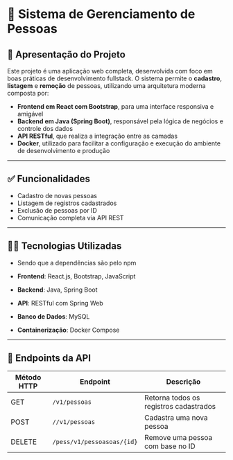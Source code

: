 # 📘 Sistema de Gerenciamento de Pessoas

## 📌 Apresentação do Projeto

Este projeto é uma aplicação web completa, desenvolvida com foco em boas práticas de desenvolvimento fullstack. O sistema permite o **cadastro**, **listagem** e **remoção** de pessoas, utilizando uma arquitetura moderna composta por:

- **Frontend em React com Bootstrap**, para uma interface responsiva e amigável
- **Backend em Java (Spring Boot)**, responsável pela lógica de negócios e controle dos dados
- **API RESTful**, que realiza a integração entre as camadas
- **Docker**, utilizado para facilitar a configuração e execução do ambiente de desenvolvimento e produção

---

## ✅ Funcionalidades

- Cadastro de novas pessoas
- Listagem de registros cadastrados
- Exclusão de pessoas por ID
- Comunicação completa via API REST

---

## 🧑‍💻 Tecnologias Utilizadas

- Sendo que a dependências são pelo npm

- **Frontend**: React.js, Bootstrap, JavaScript
- **Backend**: Java, Spring Boot
- **API**: RESTful com Spring Web
- **Banco de Dados**: MySQL
- **Containerização**: Docker Compose

---

## 🔗 Endpoints da API

| Método HTTP | Endpoint                  | Descrição                            |
|-------------|---------------------------|--------------------------------------|
| GET         | `/v1/pessoas`               | Retorna todos os registros cadastrados |
| POST        | `//v1/pessoas`            | Cadastra uma nova pessoa              |
| DELETE      | `/pess/v1/pessoasoas/{id}` | Remove uma pessoa com base no ID      |

